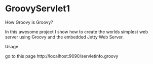 # GroovyServlet1

How Groovy is Groovy?

In this awesome project I show how to create the worlds simplest web server using Groovy and the embedded Jetty Web Server.

Usage 

go to this page http://localhost:9090/servletinfo.groovy
